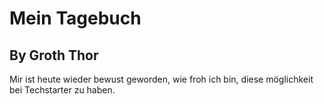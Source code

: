 # Mein Tagebuch
## By Groth Thor
Mir ist heute wieder bewust geworden, wie froh ich bin, diese möglichkeit bei Techstarter zu haben.
